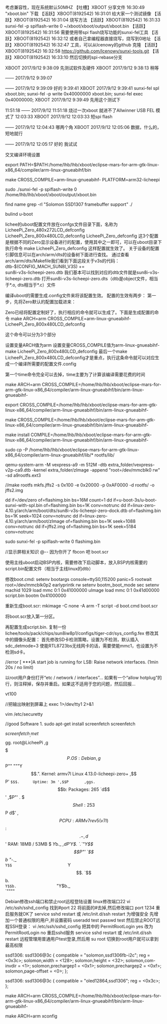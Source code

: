 考虑兼容性，现在系统默认50MHZ
 【吐槽】XBOOT 分享文件 16:30:49
"xboot.bin" 下载
【活跃】XBOOT(8192542) 16:31:01
给大家一个测试镜像
【活跃】XBOOT(8192542) 16:31:04
烧写方法
【活跃】XBOOT(8192542) 16:31:33
sunxi-fel -p spiflash-write 0 ~/xboot/xboot/output/xboot.bin
【活跃】XBOOT(8192542) 16:31:56
需要使用带spi flash烧写功能的sunxi-fel工具
【活跃】XBOOT(8192542) 16:32:12
或者自己拿编程器直接烧写，烧写到0地址
【活跃】XBOOT(8192542) 16:32:47
工具，可以从Icenowy的github 克隆
【活跃】XBOOT(8192542) 16:32:58
https://github.com/Icenowy/sunxi-tools.git
【活跃】XBOOT(8192542) 16:33:10
然后切换的spi-rebase分支


XBOOT 2017/9/12 9:38:09
先测试软件及硬件
XBOOT 2017/9/12 9:38:13
稍等

—— 2017/9/12 9:39:07


—— 2017/9/12 9:39:09
好的
9:39:41
XBOOT 2017/9/12 9:39:41
sunxi-fel spl xboot.bin; sunxi-fel -p write 0x40000000 xboot.bin; sunxi-fel exec 0x40000000;
XBOOT 2017/9/12 9:39:49
先用这个测试下

11:51:18
—— 2017/9/12 11:51:18
烧过一次xboot 就进不了Allwinner USB FEL 模式了
12:03:33
XBOOT 2017/9/12 12:03:33
短spi flash

—— 2017/9/12 12:04:43
哪两个角
XBOOT 2017/9/12 12:05:06
数据，什么的，短地就行

—— 2017/9/12 12:05:17
好的 我试试


交叉编译环境设置

export PATH=$PATH:/home/lhb/lhb/xboot/eclipse-mars-for-arm-gtk-linux-x86_64/compiler/arm-linux-gnueabihf/bin


make CROSS_COMPILE=arm-linux-gnueabihf- PLATFORM=arm32-licheepi


sudo ./sunxi-fel -p spiflash-write 0 /home/lhb/lhb/xboot/xboot/output/xboot.bin 


find name
grep -rl "Solomon SSD1307 framebuffer support" ./


bulind u-boot

lichee的uboot配置文件放在confgs文件目录下面，名称为
LicheePi_Zero_480x272LCD_defconfig 
LicheePi_Zero_800x480LCD_defconfig 
LicheePi_Zero_defconfig
这3个配置是根据不同的Zero显示设备进行的配置，使用其中之一即可，可以在uboot目录下执行命令
make LicheePi_Zero_defconfig
这样配置就生效了。
关于设备的配置引脚信息可以在arch/arm/dts的设备树下面进行查找。
通过查看arch/arm/dts/Makefile我们看到下面这段关于v3s的代码：
dtb-$(CONFIG_MACH_SUN8I_V3S) += \
        sun8i-v3s-licheepi-zero.dtb
我们基本可以找到对应的dtb文件就是sun8i-v3s-licheepi-zero.dtb
打开sun8i-v3s-licheepi-zero.dts（dtb是object文件，相当于*.o, dts相当于*.c）文件


编译uboot的需要生成.config文件来将该配置生效。
配置的生效有两步：
第一步，先将Zero默认的配置加载进来：

Zero已经将配置定制好了，执行相应的命令就可以生成了。下面是生成配置的命令
make ARCH=arm CROSS_COMPILE=arm-linux-gnueabihf- LicheePi_Zero_800x480LCD_defconfig

这个命令可以分为3个部分

设置变量ARCH值为arm
设置变量CROSS_COMPILE值为arm-linux-gnueabihf-
make LicheePi_Zero_800x480LCD_defconfig
最后一个make LicheePi_Zero_800x480LCD_defconfig才是重点，执行这条命令就可以对应生成一个编译所需要的配置文件.config


第一个time命令完全可以去掉，time主要为了计算该编译需要花费的时间

make ARCH=arm CROSS_COMPILE=/home/lhb/lhb/xboot/eclipse-mars-for-arm-gtk-linux-x86_64/compiler/arm-linux-gnueabihf/bin/arm-linux-gnueabihf-

export CROSS_COMPILE=/home/lhb/lhb/xboot/eclipse-mars-for-arm-gtk-linux-x86_64/compiler/arm-linux-gnueabihf/bin/arm-linux-gnueabihf-

make CROSS_COMPILE=/home/lhb/lhb/xboot/eclipse-mars-for-arm-gtk-linux-x86_64/compiler/arm-linux-gnueabihf/bin/arm-linux-gnueabihf-

make install COMPILE=/home/lhb/lhb/xboot/eclipse-mars-for-arm-gtk-linux-x86_64/compiler/arm-linux-gnueabihf/bin/arm-linux-gnueabihf-

sudo cp -P /home/lhb/lhb/xboot/eclipse-mars-for-arm-gtk-linux-x86_64/compiler/arm-linux-gnueabihf/lib/* rootfs/lib/ 

qemu-system-arm -M vexpress-a9 -m 512M -dtb extra_folder/vexpress-v2p-ca9.dtb -kernel extra_folder/zImage -append "root=/dev/mmcblk0 rw" -sd a9rootfs.ext3  


//make rootfs
mkfs.jffs2 -s 0x100 -e 0x20000 -p 0xAF0000 -d rootfs/ -o jffs2.img

dd if=/dev/zero of=flashimg.bin bs=16M count=1
dd if=u-boot-3s/u-boot-sunxi-with-spl.bin of=flashimg.bin bs=1K conv=notrunc
dd if=linux-zero-4.10.y/arch/arm/boot/dts/sun8i-v3s-licheepi-zero-dock.dtb of=flashimg.bin bs=1K seek=1024  conv=notrunc
dd if=linux-zero-4.10.y/arch/arm/boot/zImage of=flashimg.bin bs=1K seek=1088  conv=notrunc
dd if=jffs2.img of=flashimg.bin  bs=1K seek=5184  conv=notrunc

sudo sunxi-fel -p spiflash-write 0 flashimg.bin




//显示屏相关知识
@-- 因为你开了 fbcon 吧
boot.scr


使用主线uboot启动BSP内核，需要修改下启动脚本，放入BSP内核需要的script.bin配置文件（相当于主线linux的dtb）

修改boot.cmd:
setenv bootargs console=ttyS0,115200 panic=5 rootwait root=/dev/mmcblk0p2 earlyprintk rw
setenv bootm_boot_mode sec
setenv machid 1029
load mmc 0:1 0x41000000 uImage
load mmc 0:1 0x41d00000 script.bin
bootm 0x41000000

重新生成boot.scr:
mkimage -C none -A arm -T script -d boot.cmd boot.scr

将boot.scr放入第一分区。

再配置生成script.bin.
复制一份lichee/tools/pack/chips/sun8iw8p1/configs/tiger-cdr/sys_config.fex
修改其中的摄像头配置：
首先修改SD卡检测策略，设置为不检测，默认插入
sdc_detmode=3
使能RTL8723bs无线网卡的话，需要使能mmc1，也设置为不检测sd卡。


//error
[ ***]A start job is running for LSB: Raise network interfaces. (1min 20s / no limit)

以root用户身份打开“etc / network / interfaces”... 
如果有一个“allow hotplug”的行，则注释掉，保存并重启。如果这不适用于您的问题，然后回报...

vt100

//把输出映射到屏幕上
exec 1>/dev/tty1 2>&1


vim /etc/securetty




//good Software
1.
sudo apt-get install screenfetch
screenfetch

$screenfetch
         _,met$$$$$gg.           root@LicheePi
      ,g$$$$$$$$$$$$$$$P.        OS: Debian 
    ,g$$P""       """Y$$.".      Kernel: armv7l Linux 4.13.0-licheepi-zero+
   ,$$P'              `$$$.      Uptime: 3m
  ',$$P       ,ggs.     `$$b:    Packages: 265
  `d$$'     ,$P"'   .    $$$     Shell: 253
   $$P      d$'     ,    $$P     CPU: ARMv7 rev 5 (v7l)
   $$:      $$.   -    ,d$$'     RAM: 18MB / 53MB
   $$\;      Y$b._   _,d$P'     
   Y$$.    `.`"Y$$$$P"'         
   `$$b      "-.__              
    `Y$$                        
     `Y$$.                      
       `$$b.                    
         `Y$$b.                 
            `"Y$b._             
                `""""           


Debian修改ssh端口和禁止root远程登陆设置
  linux修改端口22
  vi /etc/ssh/sshd_config
  找到#port 22
  将前面的#去掉,然后修改端口 port 1234
  重启服务就OK了
  service sshd restart
  或
  /etc/init.d/ssh restart
  为增强安全
  先增加一个普通权限的用户,并设置密码
  useradd test
  passwd test
  然后禁止ROOT远程SSH登录：
  vi /etc/ssh/sshd_config
  把其中的
  PermitRootLogin yes
  改为
  PermitRootLogin no
  重启sshd服务
  service sshd restart
  或
  /etc/init.d/ssh restart
  远程管理用普通用户test登录,然后用 su root 切换到root用户就可以拿到最高权限





  ssd1306: ssd1306@3c {
    compatible = "solomon,ssd1306fb-i2c";
    reg = <0x3c>;
    solomon,width = <128>;
    solomon,height = <32>;
    solomon,com-invdir = <1>;
    solomon,prechargep1 = <0x1>;
    solomon,prechargep2 = <0xf>;
    solomon,page-offset = <0>;
  };


  ssd1306: ssd1306@3c {
    compatible = "oled12864,ssd1306";
    reg = <0x3c>;
  };


make ARCH=arm CROSS_COMPILE=/home/lhb/lhb/xboot/eclipse-mars-for-arm-gtk-linux-x86_64/compiler/arm-linux-gnueabihf/bin/arm-linux-gnueabihf-

make ARCH=arm xconfig
